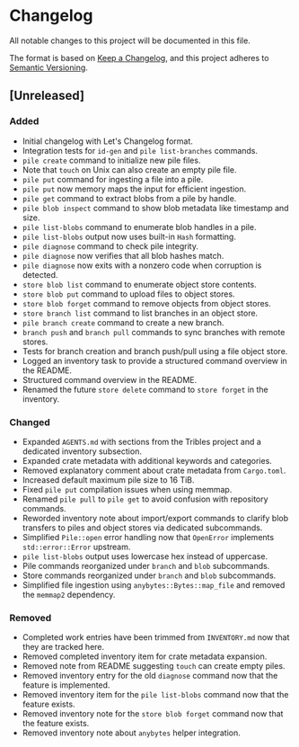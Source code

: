 # Changelog

All notable changes to this project will be documented in this file.

The format is based on [Keep a Changelog](https://keepachangelog.com/en/1.0.0/), and this project adheres to [Semantic Versioning](https://semver.org/spec/v2.0.0.html).

## [Unreleased]
### Added
- Initial changelog with Let's Changelog format.
- Integration tests for `id-gen` and `pile list-branches` commands.
- `pile create` command to initialize new pile files.
- Note that `touch` on Unix can also create an empty pile file.
- `pile put` command for ingesting a file into a pile.
- `pile put` now memory maps the input for efficient ingestion.
- `pile get` command to extract blobs from a pile by handle.
- `pile blob inspect` command to show blob metadata like timestamp and size.
- `pile list-blobs` command to enumerate blob handles in a pile.
- `pile list-blobs` output now uses built-in `Hash` formatting.
- `pile diagnose` command to check pile integrity.
- `pile diagnose` now verifies that all blob hashes match.
- `pile diagnose` now exits with a nonzero code when corruption is detected.
- `store blob list` command to enumerate object store contents.
- `store blob put` command to upload files to object stores.
- `store blob forget` command to remove objects from object stores.
- `store branch list` command to list branches in an object store.
- `pile branch create` command to create a new branch.
- `branch push` and `branch pull` commands to sync branches with remote stores.
- Tests for branch creation and branch push/pull using a file object store.
- Logged an inventory task to provide a structured command overview in the README.
- Structured command overview in the README.
- Renamed the future `store delete` command to `store forget` in the inventory.
### Changed
- Expanded `AGENTS.md` with sections from the Tribles project and a dedicated
  inventory subsection.
- Expanded crate metadata with additional keywords and categories.
- Removed explanatory comment about crate metadata from `Cargo.toml`.
- Increased default maximum pile size to 16 TiB.
- Fixed `pile put` compilation issues when using memmap.
- Renamed `pile pull` to `pile get` to avoid confusion with repository commands.
- Reworded inventory note about import/export commands to clarify blob
  transfers to piles and object stores via dedicated subcommands.
- Simplified `Pile::open` error handling now that `OpenError` implements
  `std::error::Error` upstream.
- `pile list-blobs` output uses lowercase hex instead of uppercase.
- Pile commands reorganized under `branch` and `blob` subcommands.
- Store commands reorganized under `branch` and `blob` subcommands.
- Simplified file ingestion using `anybytes::Bytes::map_file` and removed
  the `memmap2` dependency.
### Removed
- Completed work entries have been trimmed from `INVENTORY.md` now that they are
  tracked here.
- Removed completed inventory item for crate metadata expansion.
- Removed note from README suggesting `touch` can create empty piles.
- Removed inventory entry for the old `diagnose` command now that the feature is
  implemented.
- Removed inventory item for the `pile list-blobs` command now that the feature
  exists.
- Removed inventory note for the `store blob forget` command now that the feature
  exists.
- Removed inventory note about `anybytes` helper integration.
